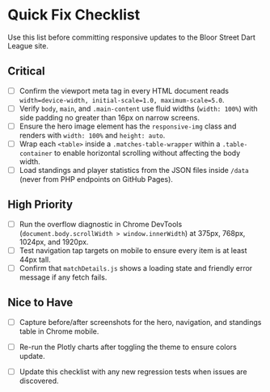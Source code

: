 # Quick Fix Checklist

Use this list before committing responsive updates to the Bloor Street Dart League site.

## Critical
- [ ] Confirm the viewport meta tag in every HTML document reads `width=device-width, initial-scale=1.0, maximum-scale=5.0`.
- [ ] Verify `body`, `main`, and `.main-content` use fluid widths (`width: 100%`) with side padding no greater than 16px on narrow screens.
- [ ] Ensure the hero image element has the `responsive-img` class and renders with `width: 100%` and `height: auto`.
- [ ] Wrap each `<table>` inside a `.matches-table-wrapper` within a `.table-container` to enable horizontal scrolling without affecting the body width.
- [ ] Load standings and player statistics from the JSON files inside `/data` (never from PHP endpoints on GitHub Pages).

## High Priority
- [ ] Run the overflow diagnostic in Chrome DevTools (`document.body.scrollWidth > window.innerWidth`) at 375px, 768px, 1024px, and 1920px.
- [ ] Test navigation tap targets on mobile to ensure every item is at least 44px tall.
- [ ] Confirm that `matchDetails.js` shows a loading state and friendly error message if any fetch fails.

## Nice to Have
- [ ] Capture before/after screenshots for the hero, navigation, and standings table in Chrome mobile.
- [ ] Re-run the Plotly charts after toggling the theme to ensure colors update.
- [ ] Update this checklist with any new regression tests when issues are discovered.

